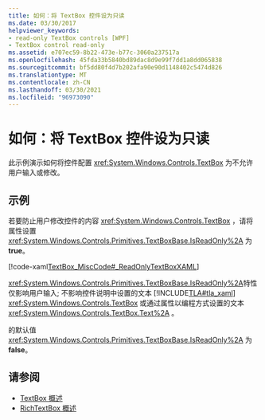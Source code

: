 ```yaml
---
title: 如何：将 TextBox 控件设为只读
ms.date: 03/30/2017
helpviewer_keywords:
- read-only TextBox controls [WPF]
- TextBox control read-only
ms.assetid: e707ec59-8b22-473e-b77c-3060a237517a
ms.openlocfilehash: 45fda33b5840bd89dac8d9e99f7dd1a8dd065838
ms.sourcegitcommit: bf5dd80f4d7b202afa90e90d1148402c5474d826
ms.translationtype: MT
ms.contentlocale: zh-CN
ms.lasthandoff: 03/30/2021
ms.locfileid: "96973090"
---
```

# <a name="how-to-make-a-textbox-control-read-only"></a>如何：将 TextBox 控件设为只读
此示例演示如何将控件配置 <xref:System.Windows.Controls.TextBox> 为不允许用户输入或修改。  
  
## <a name="example"></a>示例  
 若要防止用户修改控件的内容 <xref:System.Windows.Controls.TextBox> ，请将属性设置 <xref:System.Windows.Controls.Primitives.TextBoxBase.IsReadOnly%2A> 为 **true**。  
  
 [!code-xaml[TextBox_MiscCode#_ReadOnlyTextBoxXAML](~/samples/snippets/csharp/VS_Snippets_Wpf/TextBox_MiscCode/CSharp/Window1.xaml#_readonlytextboxxaml)]  
  
 <xref:System.Windows.Controls.Primitives.TextBoxBase.IsReadOnly%2A>特性仅影响用户输入; 不影响控件说明中设置的文本 [!INCLUDE[TLA#tla_xaml](../../../includes/tlasharptla-xaml-md.md)] <xref:System.Windows.Controls.TextBox> 或通过属性以编程方式设置的文本 <xref:System.Windows.Controls.TextBox.Text%2A> 。  
  
 的默认值 <xref:System.Windows.Controls.Primitives.TextBoxBase.IsReadOnly%2A> 为 **false**。  
  
## <a name="see-also"></a>请参阅

- [TextBox 概述](textbox-overview.md)
- [RichTextBox 概述](richtextbox-overview.md)
